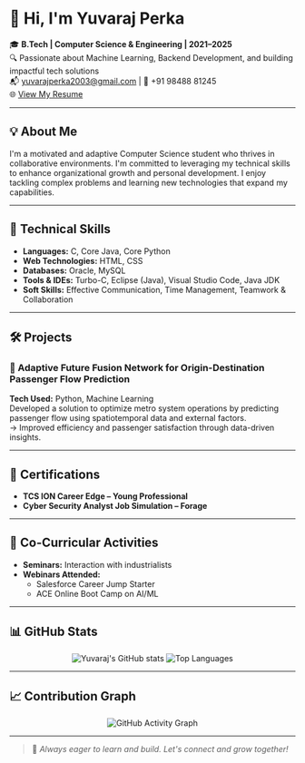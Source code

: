 # 👋 Hi, I'm Yuvaraj Perka

🎓 **B.Tech | Computer Science & Engineering | 2021–2025**  
🔍 Passionate about Machine Learning, Backend Development, and building impactful tech solutions  
📬 [yuvarajperka2003@gmail.com](mailto:yuvarajperka2003@gmail.com) | 📱 +91 98488 81245  
🌐 [View My Resume](https://github.com/yuvarajperka/yuvarajperka/blob/main/ResUme1.pdf)  

---

## 💡 About Me
I'm a motivated and adaptive Computer Science student who thrives in collaborative environments. I'm committed to leveraging my technical skills to enhance organizational growth and personal development. I enjoy tackling complex problems and learning new technologies that expand my capabilities.

---

## 🧠 Technical Skills

- **Languages:** C, Core Java, Core Python  
- **Web Technologies:** HTML, CSS  
- **Databases:** Oracle, MySQL  
- **Tools & IDEs:** Turbo-C, Eclipse (Java), Visual Studio Code, Java JDK  
- **Soft Skills:** Effective Communication, Time Management, Teamwork & Collaboration  

---

## 🛠 Projects

### 🔹 Adaptive Future Fusion Network for Origin-Destination Passenger Flow Prediction
**Tech Used:** Python, Machine Learning  
Developed a solution to optimize metro system operations by predicting passenger flow using spatiotemporal data and external factors.  
→ Improved efficiency and passenger satisfaction through data-driven insights.

---

## 📜 Certifications

- **TCS ION Career Edge – Young Professional**  
- **Cyber Security Analyst Job Simulation – Forage**

---

## 🎤 Co-Curricular Activities

- **Seminars:** Interaction with industrialists  
- **Webinars Attended:**  
  - Salesforce Career Jump Starter  
  - ACE Online Boot Camp on AI/ML  

---

## 📊 GitHub Stats

<p align="center">
  <img src="https://github-readme-stats.vercel.app/api?username=yuvarajperka&show_icons=true&theme=tokyonight" alt="Yuvaraj's GitHub stats" />
  <img src="https://github-readme-stats.vercel.app/api/top-langs/?username=yuvarajperka&layout=compact&theme=tokyonight" alt="Top Languages" />
</p>

---

## 📈 Contribution Graph

<p align="center">
  <img src="https://activity-graph.herokuapp.com/graph?username=yuvarajperka&theme=react-dark" alt="GitHub Activity Graph">
</p>

---

> 🚀 *Always eager to learn and build. Let's connect and grow together!*  
